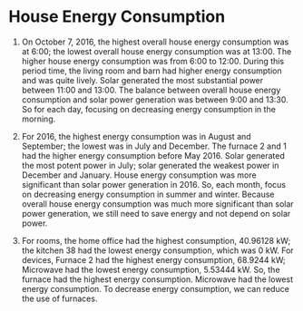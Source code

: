 # House Energy Consumption

1. On October 7, 2016, the highest overall house energy consumption was at 6:00; the lowest overall house energy consumption was at 13:00. The higher house energy consumption was from 6:00 to 12:00. During this period time, the living room and barn had higher energy consumption and was quite lively. Solar generated the most substantial power between 11:00 and 13:00. The balance between overall house energy consumption and solar power generation was between 9:00 and 13:30. So for each day, focusing on decreasing energy consumption in the morning.

2. For 2016, the highest energy consumption was in August and September; the lowest was in July and December. The furnace 2 and 1 had the higher energy consumption before May 2016. Solar generated the most potent power in July; solar generated the weakest power in December and January. House energy consumption was more significant than solar power generation in 2016. So, each month, focus on decreasing energy consumption in summer and winter. Because overall house energy consumption was much more significant than solar power generation, we still need to save energy and not depend on solar power.

3. For rooms, the home office had the highest consumption, 40.96128 kW; the kitchen 38 had the lowest energy consumption, which was 0 kW. For devices, Furnace 2 had the highest energy consumption, 68.9244 kW; Microwave had the lowest energy consumption, 5.53444 kW. So, the furnace had the highest energy consumption. Microwave had the lowest energy consumption. To decrease energy consumption, we can reduce the use of furnaces.
